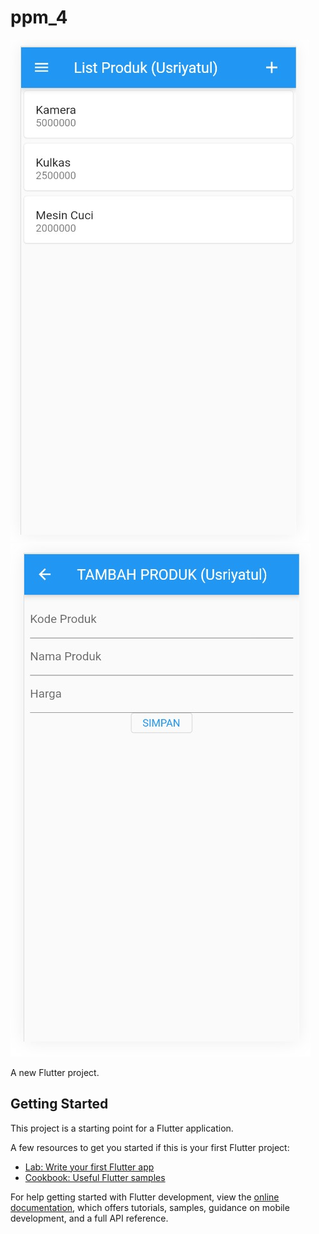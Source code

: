 # ppm_4

![alt text](https://github.com/usriyatulll/ppm_4/blob/master/lib/ss/ss.jpg)
![alt text](https://github.com/usriyatulll/ppm_4/blob/master/lib/ss/ss2.jpg)

A new Flutter project.


## Getting Started

This project is a starting point for a Flutter application.

A few resources to get you started if this is your first Flutter project:

- [Lab: Write your first Flutter app](https://docs.flutter.dev/get-started/codelab)
- [Cookbook: Useful Flutter samples](https://docs.flutter.dev/cookbook)

For help getting started with Flutter development, view the
[online documentation](https://docs.flutter.dev/), which offers tutorials,
samples, guidance on mobile development, and a full API reference.
